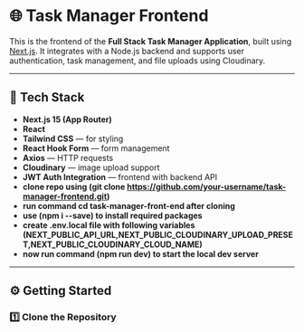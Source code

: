 # 🌐 Task Manager Frontend

This is the frontend of the **Full Stack Task Manager Application**, built using [Next.js](https://nextjs.org). It integrates with a Node.js backend and supports user authentication, task management, and file uploads using Cloudinary.

---

## 🚀 Tech Stack

- **Next.js 15 (App Router)**
- **React**
- **Tailwind CSS** — for styling
- **React Hook Form** — form management
- **Axios** — HTTP requests
- **Cloudinary** — image upload support
- **JWT Auth Integration** — frontend with backend API
- **clone repo using (git clone https://github.com/your-username/task-manager-frontend.git)**
- **run command cd task-manager-front-end after cloning**
- **use (npm i --save) to install required packages**
- **create .env.local file with  following variables (NEXT_PUBLIC_API_URL,NEXT_PUBLIC_CLOUDINARY_UPLOAD_PRESET,NEXT_PUBLIC_CLOUDINARY_CLOUD_NAME)**
- **now run command (npm run dev) to start the local dev server**
---

## ⚙️ Getting Started

### 1️⃣ Clone the Repository

```bash

